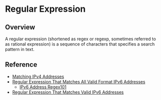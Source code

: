 # Regular Expression

## Overview

A regular expression (shortened as regex or regexp, sometimes referred
to as rational expression) is a sequence of characters that specifies a
search pattern in text.

## Reference

* [Matching IPv4 Addresses](https://www.oreilly.com/library/view/regular-expressions-cookbook/9780596802837/ch07s16.html)
* [Regular Expression That Matches All Valid Format IPv6 Addresses](https://stackoverflow.com/a/32368136/16912844)
    * [IPv6 Address Regex101](https://regex101.com/r/cT0hV4/5)
* [Regular Expression That Matches Valid IPv6 Addresses](https://stackoverflow.com/questions/53497/regular-expression-that-matches-valid-ipv6-addresses)